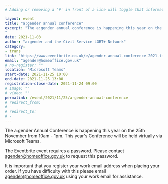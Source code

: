 ```yaml
---
# Adding or removing a '#' in front of a line will toggle that information off and on from being processed. 

layout: event
title: "a:gender annual conference"
excerpt: "The a:gender annual conference is happening this year on the 25 November 2021. This year's conference will be held online.
"
date: 2021-11-03
author: "a:gender and the Civil Service LGBT+ Network"
category: 
- trans
link: "https://www.eventbrite.co.uk/e/agender-annual-conference-2021-tickets-169996424883"
email: "agender@homeoffice.gov.uk"
# no-register: ""
location: "Microsoft Teams"
start-date: 2021-11-25 10:00
end-date: 2021-11-25 13:00
registration-close-date: 2021-11-24 09:00
# image: ""
# video: ""
permalink: /event/2021/11/25/a-gender-annual-conference
# redirect_from: 
# - 
# redirect_to: 
# - 
---
```


The a:gender Annual Conference is happening this year on the 25th November from 10am - 1pm. This year's Conference will be held virtually via Microsoft Teams.
 
The Eventbrite event requires a password. Please contact <agender@homeoffice.gov.uk> to request this password.
 
It is important that you register your work email address when placing your order. If you have difficulty with this please email <agender@homeoffice.gov.uk> using your work email for assistance.

